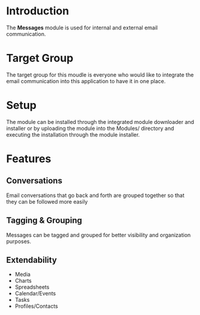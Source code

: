 # Introduction

The **Messages** module is used for internal and external email communication.

# Target Group

The target group for this moudle is everyone who would like to integrate the email communication into this application to have it in one place.

# Setup

The module can be installed through the integrated module downloader and installer or by uploading the module into the Modules/ directory and executing the installation through the module installer.

# Features

## Conversations

Email conversations that go back and forth are grouped together so that they can be followed more easily

## Tagging & Grouping

Messages can be tagged and grouped for better visibility and organization purposes.

## Extendability

* Media
* Charts
* Spreadsheets
* Calendar/Events
* Tasks
* Profiles/Contacts
